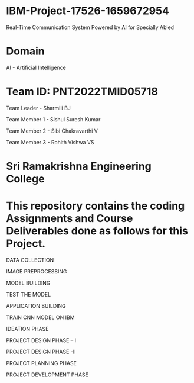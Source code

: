 # IBM-Project-17526-1659672954
Real-Time Communication System Powered by AI for Specially Abled

# Domain

AI - Artificial Intelligence 

# Team ID: PNT2022TMID05718

Team Leader - Sharmili BJ

Team Member 1 - Sishul Suresh Kumar

Team Member 2 - Sibi Chakravarthi V

Team Member 3 - Rohith Vishwa VS

# Sri Ramakrishna Engineering College


# This repository contains the coding Assignments and Course Deliverables done as follows for this Project. 

DATA COLLECTION

IMAGE PREPROCESSING

MODEL BUILDING

TEST THE MODEL

APPLICATION BUILDING

TRAIN CNN MODEL ON IBM

IDEATION PHASE

PROJECT DESIGN PHASE – I

PROJECT DESIGN PHASE -II

PROJECT PLANNING PHASE

PROJECT DEVELOPMENT PHASE
